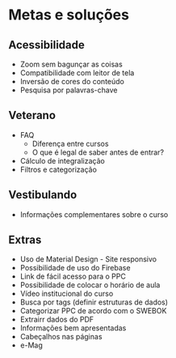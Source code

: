 # Metas e soluções
## Acessibilidade
* Zoom sem bagunçar as coisas
* Compatibilidade com leitor de tela
* Inversão de cores do conteúdo
* Pesquisa por palavras-chave

## Veterano
* FAQ
  * Diferença entre cursos
  * O que é legal de saber antes de entrar?
* Cálculo de integralização
* Filtros e categorização

## Vestibulando
* Informações complementares sobre o curso

## Extras
* Uso de Material Design - Site responsivo
* Possibilidade de uso do Firebase
* Link de fácil acesso para o PPC
* Possibilidade de colocar o horário de aula
* Vídeo institucional do curso
* Busca por tags (definir estruturas de dados)
* Categorizar PPC de acordo com o SWEBOK
* Extrairr dados do PDF
* Informações bem apresentadas
* Cabeçalhos nas páginas
* e-Mag

